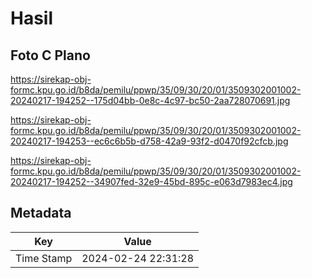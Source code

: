 # Hasil

## Foto C Plano

https://sirekap-obj-formc.kpu.go.id/b8da/pemilu/ppwp/35/09/30/20/01/3509302001002-20240217-194252--175d04bb-0e8c-4c97-bc50-2aa728070691.jpg

https://sirekap-obj-formc.kpu.go.id/b8da/pemilu/ppwp/35/09/30/20/01/3509302001002-20240217-194253--ec6c6b5b-d758-42a9-93f2-d0470f92cfcb.jpg

https://sirekap-obj-formc.kpu.go.id/b8da/pemilu/ppwp/35/09/30/20/01/3509302001002-20240217-194252--34907fed-32e9-45bd-895c-e063d7983ec4.jpg


## Metadata

| Key        | Value               |
| ---------- | ------------------- |
| Time Stamp | 2024-02-24 22:31:28 |



